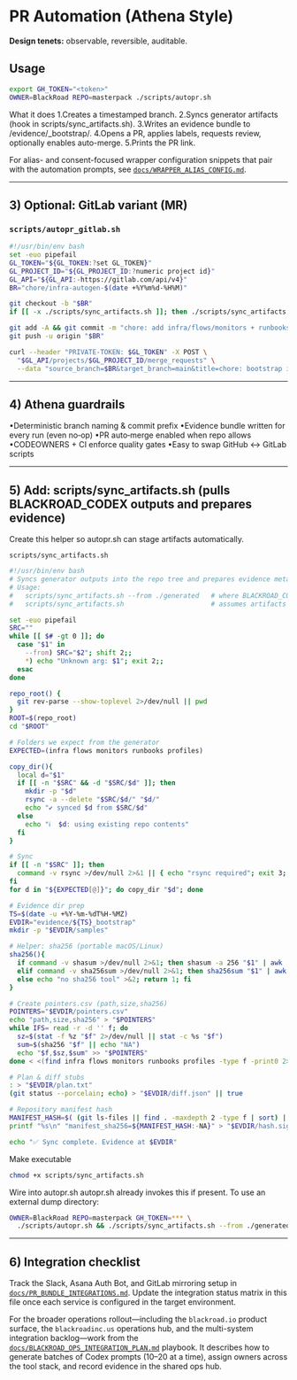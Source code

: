 # PR Automation (Athena Style)
**Design tenets:** observable, reversible, auditable.

## Usage
```bash
export GH_TOKEN="<token>"
OWNER=BlackRoad REPO=masterpack ./scripts/autopr.sh
```

What it does
1.Creates a timestamped branch.
2.Syncs generator artifacts (hook in scripts/sync_artifacts.sh).
3.Writes an evidence bundle to /evidence/<ts>_bootstrap/.
4.Opens a PR, applies labels, requests review, optionally enables auto-merge.
5.Prints the PR link.

For alias- and consent-focused wrapper configuration snippets that pair with the automation prompts, see
[`docs/WRAPPER_ALIAS_CONFIG.md`](docs/WRAPPER_ALIAS_CONFIG.md).

---

## 3) Optional: GitLab variant (MR)

### `scripts/autopr_gitlab.sh`
```bash
#!/usr/bin/env bash
set -euo pipefail
GL_TOKEN="${GL_TOKEN:?set GL_TOKEN}"
GL_PROJECT_ID="${GL_PROJECT_ID:?numeric project id}"
GL_API="${GL_API:-https://gitlab.com/api/v4}"
BR="chore/infra-autogen-$(date +%Y%m%d-%H%M)"

git checkout -b "$BR"
if [[ -x ./scripts/sync_artifacts.sh ]]; then ./scripts/sync_artifacts.sh; fi

git add -A && git commit -m "chore: add infra/flows/monitors + runbooks [autogen]" || true
git push -u origin "$BR"

curl --header "PRIVATE-TOKEN: $GL_TOKEN" -X POST \
  "$GL_API/projects/$GL_PROJECT_ID/merge_requests" \
  --data "source_branch=$BR&target_branch=main&title=chore: bootstrap infra & flows (autogen)&remove_source_branch=true&labels=automation,infra,flows"
```

---

## 4) Athena guardrails
•Deterministic branch naming & commit prefix
•Evidence bundle written for every run (even no‑op)
•PR auto‑merge enabled when repo allows
•CODEOWNERS + CI enforce quality gates
•Easy to swap GitHub ↔ GitLab scripts

---

## 5) Add: scripts/sync_artifacts.sh (pulls BLACKROAD_CODEX outputs and prepares evidence)

Create this helper so autopr.sh can stage artifacts automatically.

`scripts/sync_artifacts.sh`
```bash
#!/usr/bin/env bash
# Syncs generator outputs into the repo tree and prepares evidence metadata.
# Usage:
#   scripts/sync_artifacts.sh --from ./generated   # where BLACKROAD_CODEX dumped files
#   scripts/sync_artifacts.sh                      # assumes artifacts already under repo

set -euo pipefail
SRC=""
while [[ $# -gt 0 ]]; do
  case "$1" in
    --from) SRC="$2"; shift 2;;
    *) echo "Unknown arg: $1"; exit 2;;
  esac
done

repo_root() {
  git rev-parse --show-toplevel 2>/dev/null || pwd
}
ROOT=$(repo_root)
cd "$ROOT"

# Folders we expect from the generator
EXPECTED=(infra flows monitors runbooks profiles)

copy_dir(){
  local d="$1"
  if [[ -n "$SRC" && -d "$SRC/$d" ]]; then
    mkdir -p "$d"
    rsync -a --delete "$SRC/$d/" "$d/"
    echo "✔ synced $d from $SRC/$d"
  else
    echo "ℹ️  $d: using existing repo contents"
  fi
}

# Sync
if [[ -n "$SRC" ]]; then
  command -v rsync >/dev/null 2>&1 || { echo "rsync required"; exit 3; }
fi
for d in "${EXPECTED[@]}"; do copy_dir "$d"; done

# Evidence dir prep
TS=$(date -u +%Y-%m-%dT%H-%MZ)
EVDIR="evidence/${TS}_bootstrap"
mkdir -p "$EVDIR/samples"

# Helper: sha256 (portable macOS/Linux)
sha256(){
  if command -v shasum >/dev/null 2>&1; then shasum -a 256 "$1" | awk '{print $1}';
  elif command -v sha256sum >/dev/null 2>&1; then sha256sum "$1" | awk '{print $1}';
  else echo "no sha256 tool" >&2; return 1; fi
}

# Create pointers.csv (path,size,sha256)
POINTERS="$EVDIR/pointers.csv"
echo "path,size,sha256" > "$POINTERS"
while IFS= read -r -d '' f; do
  sz=$(stat -f %z "$f" 2>/dev/null || stat -c %s "$f")
  sum=$(sha256 "$f" || echo "NA")
  echo "$f,$sz,$sum" >> "$POINTERS"
done < <(find infra flows monitors runbooks profiles -type f -print0 2>/dev/null || true)

# Plan & diff stubs
: > "$EVDIR/plan.txt"
(git status --porcelain; echo) > "$EVDIR/diff.json" || true

# Repository manifest hash
MANIFEST_HASH=$( (git ls-files || find . -maxdepth 2 -type f | sort) | tr -d '\r' | (shasum -a 256 || sha256sum) 2>/dev/null | (awk '{print $1}' || cat) | tail -n1 ) || true
printf "%s\n" "manifest_sha256=${MANIFEST_HASH:-NA}" > "$EVDIR/hash.sig"

echo "✅ Sync complete. Evidence at $EVDIR"
```

Make executable

```bash
chmod +x scripts/sync_artifacts.sh
```

Wire into autopr.sh
autopr.sh already invokes this if present. To use an external dump directory:

```bash
OWNER=BlackRoad REPO=masterpack GH_TOKEN=*** \
  ./scripts/autopr.sh && ./scripts/sync_artifacts.sh --from ./generated
```

---

## 6) Integration checklist

Track the Slack, Asana Auth Bot, and GitLab mirroring setup in
[`docs/PR_BUNDLE_INTEGRATIONS.md`](docs/PR_BUNDLE_INTEGRATIONS.md). Update the integration status
matrix in this file once each service is configured in the target environment.

For the broader operations rollout—including the `blackroad.io` product surface, the
`blackroadinc.us` operations hub, and the multi-system integration backlog—work from the
[`docs/BLACKROAD_OPS_INTEGRATION_PLAN.md`](docs/BLACKROAD_OPS_INTEGRATION_PLAN.md) playbook. It
describes how to generate batches of Codex prompts (10–20 at a time), assign owners across the tool
stack, and record evidence in the shared ops hub.
